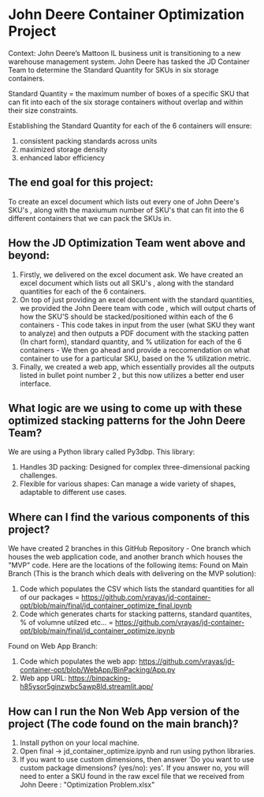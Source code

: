 # John Deere Container Optimization Project
Context:
John Deere’s Mattoon IL business unit is transitioning to a new warehouse management system.​ John Deere has tasked the JD Container Team to determine the Standard Quantity for SKUs in six storage containers.​

Standard Quantity = the maximum number of boxes of a specific SKU that can fit into each of the six storage containers without overlap and within their size constraints.​

Establishing the Standard Quantity for each of the 6 containers will ensure:​
1) consistent packing standards across units ​
2) maximized storage density ​
3) enhanced labor efficiency​
  
## The end goal for this project:
To create an excel document which lists out every one of John Deere's SKU's , along with the maxiumum number of SKU's that can fit into the 6 different containers that we can pack the SKUs in. 

## How the JD Optimization Team went above and beyond:
1) Firstly, we delivered on the excel document ask. We have created an excel document which lists out all SKU's , along with the standard quantities for each of the 6 containers.
2) On top of just providing an excel document with the standard quantities, we provided the John Deere team with code , which will output charts of how the SKU'S should be stacked/positioned within each of the 6 containers - This code takes in input from the user (what SKU they want to analyze) and then outputs a PDF document with the stacking patten (In chart form), standard quantity, and % utilization for each of the 6 containers - We then go ahead and provide a reccomendation on what container to use for a particular SKU, based on the % utilization metric.
3) Finally, we created a web app, which essentially provides all the outputs listed in bullet point number 2 , but this now utilizes a better end user interface.
 
## What logic are we using to come up with these optimized stacking patterns for the John Deere Team?
We are using a Python library called Py3dbp​. This library:
1) Handles 3D packing: Designed for complex three-dimensional packing challenges.​
2) Flexible for various shapes: Can manage a wide variety of shapes, adaptable to different use cases.​

## Where can I find the various components of this project?
We have created 2 branches in this GitHub Repository - One branch which houses the web application code, and another branch which houses the "MVP" code. Here are the locations of the following items:
Found on Main Branch (This is the branch which deals with delivering on the MVP solution):
1) Code which populates the CSV which lists the standard quantities for all of our packages = https://github.com/vrayas/jd-container-opt/blob/main/final/jd_container_optimize_final.ipynb
2) Code which generates charts for stacking patterns, standard quantites, % of volumne utilzed etc... = https://github.com/vrayas/jd-container-opt/blob/main/final/jd_container_optimize.ipynb

Found on Web App Branch:
1) Code which populates the web app: https://github.com/vrayas/jd-container-opt/blob/WebApp/BinPacking/App.py
2) Web app URL: https://binpacking-h85ysor5ginzwbc5awp8ld.streamlit.app/

## How can I run the Non Web App version of the project (The code found on the main branch)?

1) Install python on your local machine. 
2) Open final -> jd_container_optimize.ipynb and run using python libraries. 
3) If you want to use custom dimensions, then answer 'Do you want to use custom package dimensions? (yes/no): yes'. If you answer no, you will need to enter a SKU found in the raw excel file that we received from John Deere : "Optimization Problem.xlsx"
	
